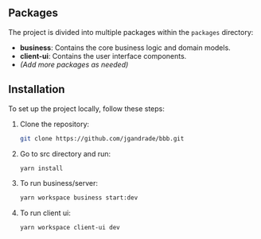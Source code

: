 ## Packages

The project is divided into multiple packages within the `packages` directory:

- **business**: Contains the core business logic and domain models.
- **client-ui**: Contains the user interface components.
- *(Add more packages as needed)*

## Installation

To set up the project locally, follow these steps:

1. Clone the repository:

   ```bash
   git clone https://github.com/jgandrade/bbb.git

2. Go to src directory and run:

   ```bash
   yarn install

3. To run business/server:

   ```bash
   yarn workspace business start:dev

4. To run client ui:

   ```bash
   yarn workspace client-ui dev
